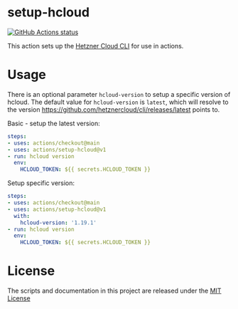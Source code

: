 # setup-hcloud

<p align="left">
  <a href="https://github.com/3bit/setup-hcloud"><img alt="GitHub Actions status" src="https://github.com/3bit/setup-hcloud/workflows/ci/badge.svg"></a>
</p>

This action sets up the [Hetzner Cloud CLI](https://github.com/hetznercloud/cli) for use in actions.


# Usage
There is an optional parameter `hcloud-version` to setup a specific version of hcloud.
The default value for `hcloud-version` is `latest`, which will resolve to the version https://github.com/hetznercloud/cli/releases/latest points to.

Basic - setup the latest version:
```yaml
steps:
- uses: actions/checkout@main
- uses: actions/setup-hcloud@v1
- run: hcloud version
  env:
    HCLOUD_TOKEN: ${{ secrets.HCLOUD_TOKEN }}
```

Setup specific version:
```yaml
steps:
- uses: actions/checkout@main
- uses: actions/setup-hcloud@v1
  with:
    hcloud-version: '1.19.1'
- run: hcloud version
  env:
    HCLOUD_TOKEN: ${{ secrets.HCLOUD_TOKEN }}
```

# License
The scripts and documentation in this project are released under the [MIT License](LICENSE)
